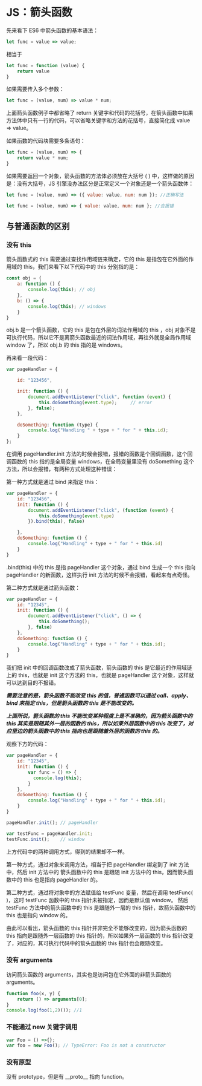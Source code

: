 # JS：箭头函数

先来看下 ES6 中箭头函数的基本语法：

```javascript
let func = value => value;
```

相当于

```javascript
let func = function (value) {
    return value
}
```

如果需要传入多个参数：

```javascript
let func = (value, num) => value * num;
```

上面箭头函数例子中都省略了 return 关键字和代码的花括号，在箭头函数中如果方法体中只有一行的代码，可以省略关键字和方法的花括号，直接简化成 value => value。

如果函数的代码块需要多条语句：

```javascript
let func = (value, num) => {
    return value * num;
}
```

如果需要返回一个对象，箭头函数的方法体必须放在大括号 ( ) 中，这样做的原因是：没有大括号，JS 引擎没办法区分是正常定义一个对象还是一个箭头函数体：

```javascript
let func = (value, num) => ({ value: value, num: num }); //正确写法

let func = (value, num) => { value: value, num: num }; //会报错
```

## 与普通函数的区别

### 没有 this

箭头函数式的 this 需要通过查找作用域链来确定，它的 this 是指包在它外面的作用域的 this，我们来看下以下代码中的 this 分别指的是：

```javascript
const obj = {
    a: function () {
        console.log(this); // obj
    },
    b: () => {
        console.log(this); // windows
    }
}
```

obj.b 是一个箭头函数，它的 this 是包在外层的词法作用域的 this ，obj 对象不是可执行代码，所以它不是离箭头函数最近的词法作用域，再往外就是全局作用域 window 了，所以 obj.b 的 this 指的是 windows。

再来看一段代码：

```javascript
var pageHandler = {

    id: "123456",

    init: function () {
        document.addEventListener("click", function (event) {
            this.doSomething(event.type);     // error
        }, false);
    },

    doSomething: function (type) {
        console.log("Handling " + type + " for " + this.id);
    }
};
```

在调用 pageHandler.init 方法的时候会报错，报错的函数是个回调函数，这个回调函数的 this 指的是全局变量 windows，在全局变量里没有 doSomething 这个方法，所以会报错，有两种方式处理这种错误：

第一种方式就是通过 bind 来指定 this：

```javascript
var pageHandler = {
    id: "123456",
    init: function () {
        document.addEventListener("click", (function (event) {
            this.doSomething(event.type)
        }).bind(this), false)

    },
    doSomething: function () {
        console.log("Handling" + type + " for " + this.id)
    }
}
```

.bind(this) 中的 this 是指 pageHandler 这个对象，通过 bind 生成一个 this 指向 pageHandler 的新函数，这样执行 init 方法的时候不会报错，看起来有点奇怪。

第二种方式就是通过箭头函数：

```javascript
var pageHandler = {
    id: "12345",
    init: function () {
        document.addEventListener("click", () => {
            this.doSomething();
        }, false)
    },
    doSomething: function () {
        console.log("Handling" + type + " for " + this.id);
    }
}
```

我们把 init 中的回调函数改成了箭头函数，箭头函数的 this 是它最近的作用域链上的 this，也就是 init 这个方法的 this，也就是 pageHandler 这个对象，这样就可以达到目的不报错。

***需要注意的是，箭头函数不能改变 this 的值，普通函数可以通过 call、apply、bind 来指定 this，但是箭头函数的 this 是不能改变的。***

***上面所说，箭头函数的 this 不能改变某种程度上是不准确的，因为箭头函数中的 this 其实是跟随其外一层的函数的 this，所以如果外层函数中的 this 改变了，对应里边的箭头函数中的 this 指向也是跟随着外层的函数的 this 的。***

观察下方的代码：

```javascript
var pageHandler = {
    id: "12345",
    init: function () {
        var func = () => {
          console.log(this);
        }
    },
    doSomething: function () {
        console.log("Handling" + type + " for " + this.id);
    }
}

pageHandler.init();	// pageHandler

var testFunc = pageHandler.init;
testFunc.init();	// window
```

上方代码中的两种调用方式，得到的结果却不一样。

第一种方式，通过对象来调用方法，相当于把 pageHandler 绑定到了 init 方法中，然后 init 方法中的 箭头函数中的 this 是跟随 init 方法中的 this，因而箭头函数中的 this 也是指向 pageHandler 的。

第二种方式，通过将对象中的方法赋值给 testFunc 变量，然后在调用 testFunc( )，这时 testFunc 函数中的 this 指针未被指定，因而是默认值 window。 然后 testFunc 方法中的箭头函数中的 this 是跟随外一层的 this 指针，故箭头函数中的 this 也是指向 window 的。

由此可以看出，箭头函数的 this 指针并非完全不能够改变的，因为箭头函数的 this 指向是跟随外一层函数的 this 指针的，所以如果外一层函数的 this 指针改变了，对应的，其可执行代码中的箭头函数的 this 指针也会跟随改变。

### 没有 arguments

访问箭头函数的 arguments，其实也是访问包在它外面的非箭头函数的 arguments。

```javascript
function foo(x, y) {
    return () => arguments[0];
}
console.log(foo(1,2)()); //1
```

### 不能通过 new 关键字调用

```javascript
var Foo = () =>{};
var foo = new Foo(); // TypeError: Foo is not a constructor
```

### 没有原型

没有 prototype，但是有 \_\_proto\_\_ 指向 function。

